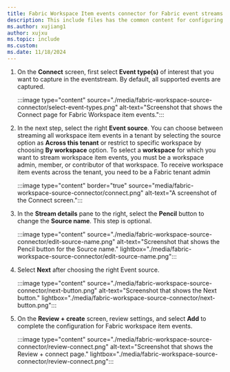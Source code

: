 ```yaml
---
title: Fabric Workspace Item events connector for Fabric event streams
description: This include files has the common content for configuring Fabric Workspace Item events connector for Fabric event streams and Real-Time hub. 
ms.author: xujiang1
author: xujxu
ms.topic: include
ms.custom:
ms.date: 11/18/2024
---
```


1. On the **Connect** screen, first select  **Event type(s)** of interest that you want to capture in the eventstream. By default, all supported events are captured.

    :::image type="content" source="./media/fabric-workspace-source-connector/select-event-types.png" alt-text="Screenshot that shows the Connect page for Fabric Workspace item events.":::
1. In the next step, select the right **Event source**. You can choose between streaming all workspace item events in a tenant by selecting the source option as **Across this tenant** or restrict to specific workspace by choosing **By workspace** option. To select a **workspace** for which you want to stream workspace item events, you must be a workspace admin, member, or contributor of that workspace. To receive workspace item events across the tenant, you need to be a Fabric tenant admin

   :::image type="content" border="true" source="media/fabric-workspace-source-connector/connect.png" alt-text="A screenshot of the Connect screen.":::
1. In the **Stream details** pane to the right, select the **Pencil** button to change the **Source name**. This step is optional. 

    :::image type="content" source="./media/fabric-workspace-source-connector/edit-source-name.png" alt-text="Screenshot that shows the Pencil button for the Source name." lightbox="./media/fabric-workspace-source-connector/edit-source-name.png":::   
1. Select **Next** after choosing the right Event source.

    :::image type="content" source="./media/fabric-workspace-source-connector/next-button.png" alt-text="Screenshot that shows the Next button." lightbox="./media/fabric-workspace-source-connector/next-button.png":::   
1. On the **Review + create** screen, review settings, and select **Add** to complete the configuration for Fabric workspace item events.

    :::image type="content" source="./media/fabric-workspace-source-connector/review-connect.png" alt-text="Screenshot that shows the Review + connect page." lightbox="./media/fabric-workspace-source-connector/review-connect.png":::   

